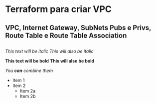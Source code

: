 # Terraform para criar VPC
## VPC, Internet Gateway, SubNets Pubs e Privs, Route Table e Route Table Association <h2>

*This text will be italic*
_This will also be italic_

**This text will be bold**
__This will also be bold__

_You **can** combine them_

* Item 1
* Item 2
  * Item 2a
  * Item 2b
